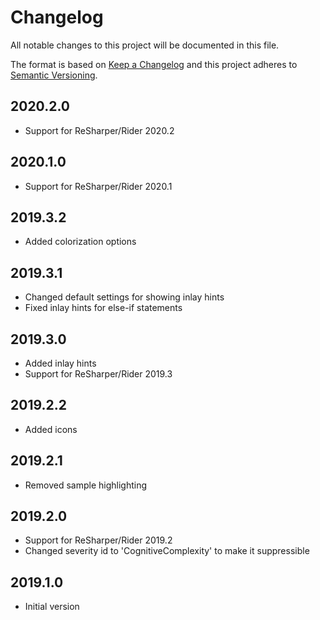# Changelog
All notable changes to this project will be documented in this file.

The format is based on [Keep a Changelog](http://keepachangelog.com/en/1.0.0/)
and this project adheres to [Semantic Versioning](http://semver.org/spec/v2.0.0.html).

## 2020.2.0
- Support for ReSharper/Rider 2020.2

## 2020.1.0
- Support for ReSharper/Rider 2020.1

## 2019.3.2
- Added colorization options

## 2019.3.1
- Changed default settings for showing inlay hints
- Fixed inlay hints for else-if statements

## 2019.3.0
- Added inlay hints
- Support for ReSharper/Rider 2019.3

## 2019.2.2
- Added icons

## 2019.2.1
- Removed sample highlighting

## 2019.2.0
- Support for ReSharper/Rider 2019.2
- Changed severity id to 'CognitiveComplexity' to make it suppressible

## 2019.1.0
- Initial version
